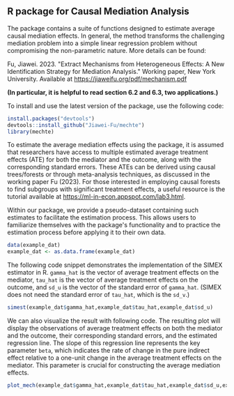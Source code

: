 ## R package for Causal Mediation Analysis

The package contains a suite of functions designed to estimate average causal mediation effects. In general, the method transforms the challenging mediation problem into a simple linear regression problem without compromising the non-parametric nature. More details can be found:

Fu, Jiawei. 2023. "Extract Mechanisms from Heterogeneous Effects: A New Identification Strategy for Mediation Analysis." Working paper, New York University. Available at https://jiaweifu.org/pdf/mechanism.pdf

**(In particular, it is helpful to read section 6.2 and 6.3, two applications.)**

To install and use the latest version of the package, use the following code:
```r
install.packages("devtools")
devtools::install_github("Jiawei-Fu/mechte")
library(mechte)
```

To estimate the average mediation effects using the package, it is assumed that researchers have access to multiple estimated average treatment effects (ATE) for both the mediator and the outcome, along with the corresponding standard errors. These ATEs can be derived using causal trees/forests or through meta-analysis techniques, as discussed in the working paper Fu (2023). For those interested in employing causal forests to find subgroups with significant treatment effects, a useful resource is the tutorial available at https://ml-in-econ.appspot.com/lab3.html. 

Within our package, we provide a pseudo-dataset containing such estimates to facilitate the estimation process. This allows users to familiarize themselves with the package's functionality and to practice the estimation process before applying it to their own data. 

```r
data(example_dat)
example_dat <- as.data.frame(example_dat)
```

The following code snippet demonstrates the implementation of the SIMEX estimator in R. `gamma_hat` is the vector of average treatment effects on the mediator, `tau_hat` is the vector of average treatment effects on the outcome, and `sd_u` is the vector of the standard error of `gamma_hat`. (SIMEX does not need the standard error of `tau_hat`, which is the `sd_v`.) 

```r
simest(example_dat$gamma_hat,example_dat$tau_hat,example_dat$sd_u)
```

We can also visualize the result with following code. The resulting plot will display the observations of average treatment effects on both the mediator and the outcome, their corresponding standard errors, and the estimated regression line. The slope of this regression line represents the key parameter `beta`, which indicates the rate of change in the pure indirect effect relative to a one-unit change in the average treatment effects on the mediator. This parameter is crucial for constructing the average mediation effects.

```r
plot_mech(example_dat$gamma_hat,example_dat$tau_hat,example_dat$sd_u,example_dat$sd_v)
```


